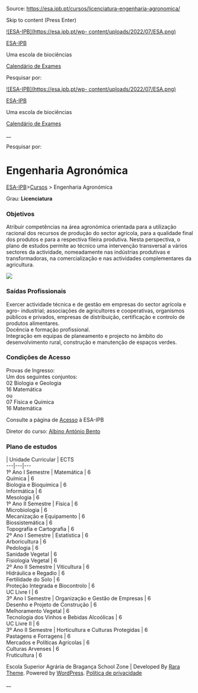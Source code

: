 Source: https://esa.ipb.pt/cursos/licenciatura-engenharia-agronomica/

Skip to content (Press Enter)

[![ESA-IPB](https://esa.ipb.pt/wp-
content/uploads/2022/07/ESA.png)](https://esa.ipb.pt/)

[ESA-IPB](https://esa.ipb.pt/)

Uma escola de biociências

[Calendário de Exames](https://esa.ipb.pt/horarios/)

Pesquisar por:

  

  

  

  

  

[![ESA-IPB](https://esa.ipb.pt/wp-
content/uploads/2022/07/ESA.png)](https://esa.ipb.pt/)

[ESA-IPB](https://esa.ipb.pt/)

Uma escola de biociências

[Calendário de Exames](https://esa.ipb.pt/horarios/)

  

__

Pesquisar por:

# Engenharia Agronómica

[ESA-IPB](https://esa.ipb.pt)>[Cursos](https://esa.ipb.pt/cursos/) >
Engenharia Agronómica

Grau: **Licenciatura**

### Objetivos

Atribuir competências na área agronómica orientada para a utilização racional
dos recursos de produção do sector agrícola, para a qualidade final dos
produtos e para a respectiva fileira produtiva. Nesta perspectiva, o plano de
estudos permite ao técnico uma intervenção transversal a vários sectores da
actividade, nomeadamente nas indústrias produtivas e transformadoras, na
comercialização e nas actividades complementares da agricultura.

![](https://esa.ipb.pt/wp-content/uploads/2022/08/agro_foto.jpg)

### Saídas Profissionais

Exercer actividade técnica e de gestão em empresas do sector agrícola e agro-
industrial; associações de agricultores e cooperativas, organismos públicos e
privados, empresas de distribuição, certificação e controlo de produtos
alimentares.  
Docência e formação profissional.  
Integração em equipas de planeamento e projecto no âmbito do desenvolvimento
rural, construção e manutenção de espaços verdes.

### Condições de Acesso

Provas de Ingresso:  
Um dos seguintes conjuntos:  
02 Biologia e Geologia  
16 Matemática  
ou  
07 Física e Química  
16 Matemática

Consulte a página de [Acesso](https://esa.ipb.pt/acesso/) à ESA-IPB

Diretor do curso: [Albino António Bento](mailto:bento@ipb.pt)

### Plano de estudos

|  Unidade Curricular |  ECTS  
---|---|---  
1º Ano I Semestre |  Matemática |  6  
Química |  6  
Biologia e Bioquímica  |  6  
Informática |  6  
Mesologia |  6  
1º Ano II Semestre |  Física |  6  
Microbiologia |  6  
Mecanização e Equipamento  |  6  
Biossistemática |  6  
Topografia e Cartografia |  6  
2º Ano I Semestre |  Estatística |  6  
Arboricultura  |  6  
Pedologia |  6  
Sanidade Vegetal |  6  
Fisiologia Vegetal |  6  
2º Ano II Semestre |  Viticultura  |  6  
Hidráulica e Regadio |  6  
Fertilidade do Solo |  6  
Proteção Integrada e Biocontrolo |  6  
UC Livre I |  6  
3º Ano I Semestre |  Organização e Gestão de Empresas |  6  
Desenho e Projeto de Construção |  6  
Melhoramento Vegetal |  6  
Tecnologia dos Vinhos e Bebidas Alcoólicas |  6  
UC Livre II |  6  
3º Ano II Semestre |  Horticultura e Culturas Protegidas |  6  
Pastagens e Forragens |  6  
Mercados e Políticas Agrícolas |  6  
Culturas Arvenses |  6  
Fruticultura |  6  
  
  

Escola Superior Agrária de Bragança  School Zone | Developed By [Rara Theme](https://rarathemes.com/). Powered by [WordPress](https://wordpress.org/).  [Política de privacidade](https://esa.ipb.pt/politica-de-privacidade/)

__